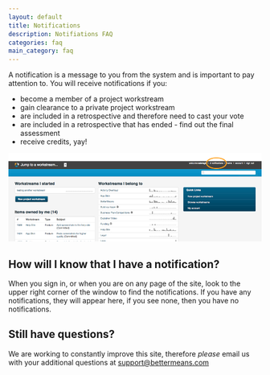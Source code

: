 ```yaml
---
layout: default
title: Notifications
description: Notifiations FAQ
categories: faq
main_category: faq
---
```


A notification is a message to you from the system and is important to pay attention to. You will receive notifications if you:

* become a member of a project workstream
* gain clearance to a private project workstream
* are included in a retrospective and therefore need to cast your vote
* are included in a retrospective that has ended - find out the final assessment
* receive credits, yay!

![](/images/notification2-f.png)


How will I know that I have a notification?
-------------------------------------------

When you sign in, or when you are on any page of the site, look to the upper right corner of the window to find the notifications. If you have any notifications, they will appear here, if you see none, then you have no notifications.



Still have questions? 
---------------------

We are working to constantly improve this site, therefore _please_ email us with your additional questions at <a href="mailto:support@bettermeans.com">support@bettermeans.com</a>
